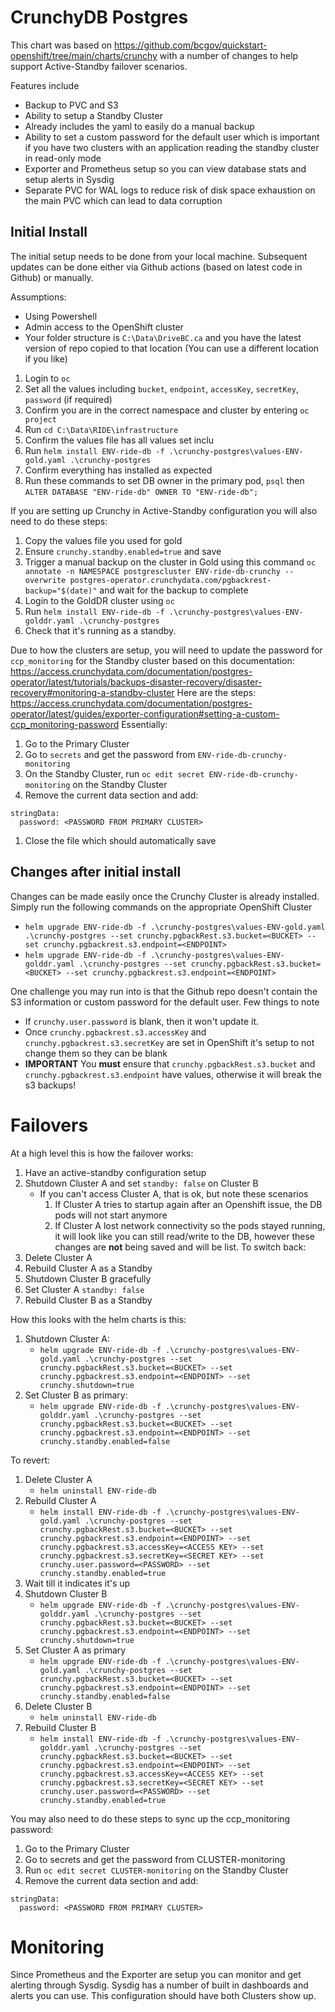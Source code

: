 # CrunchyDB Postgres

This chart was based on https://github.com/bcgov/quickstart-openshift/tree/main/charts/crunchy with a number of changes to help support Active-Standby failover scenarios.

Features include
- Backup to PVC and S3
- Ability to setup a Standby Cluster
- Already includes the yaml to easily do a manual backup
- Ability to set a custom password for the default user which is important if you have two clusters with an application reading the standby cluster in read-only mode
- Exporter and Prometheus setup so you can view database stats and setup alerts in Sysdig
- Separate PVC for WAL logs to reduce risk of disk space exhaustion on the main PVC which can lead to data corruption

## Initial Install
The initial setup needs to be done from your local machine. Subsequent updates can be done either via Github actions (based on latest code in Github) or manually.

Assumptions:
- Using Powershell
- Admin access to the OpenShift cluster
- Your folder structure is `C:\Data\DriveBC.ca` and you have the latest version of repo copied to that location (You can use a different location if you like)

1. Login to `oc` 
1. Set all the values including `bucket`, `endpoint`, `accessKey`, `secretKey`, `password` (if required)
1. Confirm you are in the correct namespace and cluster by entering `oc project`
1. Run `cd C:\Data\RIDE\infrastructure`
1. Confirm the values file has all values set inclu
1. Run `helm install ENV-ride-db -f .\crunchy-postgres\values-ENV-gold.yaml .\crunchy-postgres`
1. Confirm everything has installed as expected
1. Run these commands to set DB owner in the primary pod, `psql` then `ALTER DATABASE "ENV-ride-db" OWNER TO "ENV-ride-db";`

If you are setting up Crunchy in Active-Standby configuration you will also need to do these steps:
1. Copy the values file you used for gold
1. Ensure `crunchy.standby.enabled=true` and save
1. Trigger a manual backup on the cluster in Gold using this command `oc annotate -n NAMESPACE postgrescluster ENV-ride-db-crunchy --overwrite postgres-operator.crunchydata.com/pgbackrest-backup="$(date)"` and wait for the backup to complete
1. Login to the GoldDR cluster using `oc`
1. Run `helm install ENV-ride-db -f .\crunchy-postgres\values-ENV-golddr.yaml .\crunchy-postgres`
1. Check that it's running as a standby.

Due to how the clusters are setup, you will need to update the password for `ccp_monitoring` for the Standby cluster based on this documentation: https://access.crunchydata.com/documentation/postgres-operator/latest/tutorials/backups-disaster-recovery/disaster-recovery#monitoring-a-standby-cluster
Here are the steps: https://access.crunchydata.com/documentation/postgres-operator/latest/guides/exporter-configuration#setting-a-custom-ccp_monitoring-password
Essentially:
1. Go to the Primary Cluster
1. Go to `secrets` and get the password from `ENV-ride-db-crunchy-monitoring`
1. On the Standby Cluster, run `oc edit secret ENV-ride-db-crunchy-monitoring` on the Standby Cluster
1. Remove the current data section and add:
```
stringData:
  password: <PASSWORD FROM PRIMARY CLUSTER>
```
1. Close the file which should automatically save

## Changes after initial install
Changes can be made easily once the Crunchy Cluster is already installed. Simply run the following commands on the appropriate OpenShift Cluster
- `helm upgrade ENV-ride-db -f .\crunchy-postgres\values-ENV-gold.yaml .\crunchy-postgres --set crunchy.pgbackRest.s3.bucket=<BUCKET> --set crunchy.pgbackrest.s3.endpoint=<ENDPOINT>`
- `helm upgrade ENV-ride-db -f .\crunchy-postgres\values-ENV-golddr.yaml .\crunchy-postgres --set crunchy.pgbackRest.s3.bucket=<BUCKET> --set crunchy.pgbackrest.s3.endpoint=<ENDPOINT>`

One challenge you may run into is that the Github repo doesn't contain the S3 information or custom password for the default user. Few things to note
- If `crunchy.user.password` is blank, then it won't update it.
- Once `crunchy.pgbackrest.s3.accessKey` and `crunchy.pgbackrest.s3.secretKey` are set in OpenShift it's setup to not change them so they can be blank
- **IMPORTANT** You **must** ensure that `crunchy.pgbackRest.s3.bucket` and `crunchy.pgbackrest.s3.endpoint` have values, otherwise it will break the s3 backups!


# Failovers
At a high level this is how the failover works:
1. Have an active-standby configuration setup
1. Shutdown Cluster A and set `standby: false` on Cluster B
    - If you can't access Cluster A, that is ok, but note these scenarios
        1. If Cluster A tries to startup again after an Openshift issue, the DB pods will not start anymore
        1. If Cluster A lost network connectivity so the pods stayed running, it will look like you can still read/write to the DB, however these changes are **not** being saved and will be list.
To switch back:
1. Delete Cluster A
1. Rebuild Cluster A as a Standby
1. Shutdown Cluster B gracefully
1. Set Cluster A `standby: false`
1. Rebuild Cluster B as a Standby

How this looks with the helm charts is this:
1. Shutdown Cluster A:
    - `helm upgrade ENV-ride-db -f .\crunchy-postgres\values-ENV-gold.yaml .\crunchy-postgres --set crunchy.pgbackRest.s3.bucket=<BUCKET> --set crunchy.pgbackrest.s3.endpoint=<ENDPOINT> --set crunchy.shutdown=true`
1. Set Cluster B as primary:
    - `helm upgrade ENV-ride-db -f .\crunchy-postgres\values-ENV-golddr.yaml .\crunchy-postgres --set crunchy.pgbackRest.s3.bucket=<BUCKET> --set crunchy.pgbackrest.s3.endpoint=<ENDPOINT> --set crunchy.standby.enabled=false`

To revert:
1. Delete Cluster A
    - `helm uninstall ENV-ride-db`
1. Rebuild Cluster A
    - `helm install ENV-ride-db -f .\crunchy-postgres\values-ENV-gold.yaml .\crunchy-postgres --set crunchy.pgbackRest.s3.bucket=<BUCKET> --set crunchy.pgbackrest.s3.endpoint=<ENDPOINT> --set crunchy.pgbackrest.s3.accessKey=<ACCESS KEY> --set crunchy.pgbackrest.s3.secretKey=<SECRET KEY> --set crunchy.user.password=<PASSWORD> --set crunchy.standby.enabled=true`
1. Wait till it indicates it's up
1. Shutdown Cluster B
    - `helm upgrade ENV-ride-db -f .\crunchy-postgres\values-ENV-golddr.yaml .\crunchy-postgres --set crunchy.pgbackRest.s3.bucket=<BUCKET> --set crunchy.pgbackrest.s3.endpoint=<ENDPOINT> --set crunchy.shutdown=true`
1. Set Cluster A as primary
    - `helm upgrade ENV-ride-db -f .\crunchy-postgres\values-ENV-gold.yaml .\crunchy-postgres --set crunchy.pgbackRest.s3.bucket=<BUCKET> --set crunchy.pgbackrest.s3.endpoint=<ENDPOINT> --set crunchy.standby.enabled=false`
1. Delete Cluster B
    - `helm uninstall ENV-ride-db`
1. Rebuild Cluster B
    - `helm install ENV-ride-db -f .\crunchy-postgres\values-ENV-golddr.yaml .\crunchy-postgres --set crunchy.pgbackRest.s3.bucket=<BUCKET> --set crunchy.pgbackrest.s3.endpoint=<ENDPOINT> --set crunchy.pgbackrest.s3.accessKey=<ACCESS KEY> --set crunchy.pgbackrest.s3.secretKey=<SECRET KEY> --set crunchy.user.password=<PASSWORD> --set crunchy.standby.enabled=true`

You may also need to do these steps to sync up the ccp_monitoring password:
1. Go to the Primary Cluster
1. Go to secrets and get the password from CLUSTER-monitoring
1. Run `oc edit secret CLUSTER-monitoring` on the Standby Cluster
1. Remove the current data section and add:
```
stringData:
  password: <PASSWORD FROM PRIMARY CLUSTER>
```


# Monitoring
Since Prometheus and the Exporter are setup you can monitor and get alerting through Sysdig. Sysdig has a number of built in dashboards and alerts you can use.
This configuration should have both Clusters show up.

